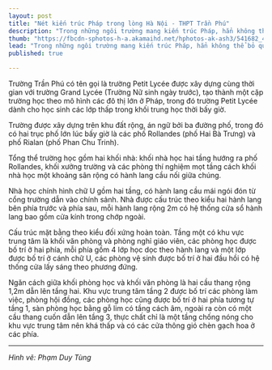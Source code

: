 ```yaml
---
layout: post
title: "Nét kiến trúc Pháp trong lòng Hà Nội - THPT Trần Phú"
description: "Trong những ngôi trường mang kiến trúc Pháp, hẳn không thể bỏ qua THPT Trần Phú, một trong những ngôi trường đầu tiên được người Pháp xây dựng ở Hà Nội. "
thumb: "https://fbcdn-sphotos-h-a.akamaihd.net/hphotos-ak-ash3/541682_400770916675490_1206423063_n.jpg"
lead: "Trong những ngôi trường mang kiến trúc Pháp, hẳn không thể bỏ qua THPT Trần Phú, một trong những ngôi trường đầu tiên được người Pháp xây dựng ở Hà Nội. "
published: true

---
```


Trường Trần Phú có tên gọi là trường Petit Lycée được xây dựng cùng thời gian với trường Grand Lycée (Trường Nữ sinh ngày trước), tạo thành một cặp trường học theo mô hình các đô thị lớn ở Pháp, trong đó trường Petit Lycée dành cho học sinh các lớp thấp trong khối trung học thời bấy giờ.

Trường được xây dựng trên khu đất rộng, án ngữ bởi ba đường phố, trong đó có hai trục phố lớn lúc bấy giờ là các phố Rollandes (phố Hai Bà Trưng) và phố Rialan (phố Phan Chu Trinh). 

Tổng thể trường học gồm hai khối nhà: khối nhà học hai tầng hướng ra phố Rollandes, khối xưởng trường và các phòng thí nghiệm mọt tầng cách khối nhà học một khoảng sân rộng có hành lang cầu nối giữa chúng.

Nhà học chính hình chữ U gồm hai tầng, có hành lang cầu mái ngói đón từ cổng trường dẫn vào chính sảnh. Nhà được cấu trúc theo kiểu hai hành lang bên phía trước và phía sau, mỗi hành lang rộng 2m có hệ thống cửa sổ hành lang bao gồm cửa kính trong chớp ngoài. 

Cấu trúc mặt bằng theo kiểu đối xứng hoàn toàn. Tầng một có khu vực trung tâm là khối văn phòng và phòng nghỉ giáo viên, các phòng học được bố trí ở hai phía, mỗi phía gồm 4 lớp học dọc theo hành lang và một lớp được bố trí ở cánh chữ U, các phòng vệ sinh được bố trí ở hai đầu hồi có hệ thống cửa lấy sáng theo phương đứng.

Ngăn cách giữa khối phòng học và khối văn phòng là hai cầu thang rộng 1,2m dẫn lên tầng hai. Khu vực trung tâm tầng 2 được bố trí các phòng làm việc, phòng hội đồng, các phòng học cũng được bố trí ở hai phía tương tự tầng 1, sàn phòng học bằng gỗ lim có tầng cách âm, ngoài ra còn có một cầu thang cuốn dẫn lên tầng 3, thực chất chỉ là một tầng chống nóng cho khu vực trung tâm nên khá thấp và có các cửa thông gió chèn gạch hoa ở các phía.

---
*Hình vẽ: Phạm Duy Tùng*